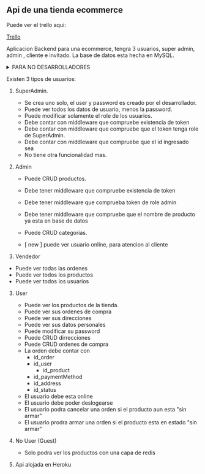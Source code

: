 ## Api de una tienda ecommerce

Puede ver el trello aqui:

[Trello](https://trello.com/b/sTSXIfQZ/backlog)

Aplicacion Backend para una ecommerce, tengra 3 usuarios, super admin, admin , cliente e invitado.
La base de datos esta hecha en MySQL.

<details>
<summary>PARA NO DESARROLLADORES  </summary>
<br>
</details>

Existen 3 tipos de usuarios:

1. SuperAdmin.

   - Se crea uno solo, el user y password es creado por el desarrollador.
   - Puede ver todos los datos de usuario, menos la password.
   - Puede modificar solamente el role de los usuarios.
   - Debe contar con middleware que compruebe existencia de token
   - Debe contar con middleware que compruebe que el token tenga role de SuperAdmin.
   - Debe contar con middleware que compruebe que el id ingresado sea
   - No tiene otra funcionalidad mas.

2. Admin

   - Puede CRUD productos.
   - Debe tener middleware que compruebe existencia de token
   - Debe tener middleware que comprueba token de role admin
   - Debe tener middleware que compruebe que el nombre de producto ya esta en base de datos
   - Puede CRUD categorias.

   - [ new ] puede ver usuario online, para atencion al cliente

3. Vendedor

- Puede ver todas las ordenes
- Puede ver todos los productos
- Puede ver todos los usuarios

3. User

   - Puede ver los productos de la tienda.
   - Puede ver sus ordenes de compra
   - Puede ver sus direcciones
   - Puede ver sus datos personales
   - Puede modificar su password
   - Puede CRUD dirrecciones
   - Puede CRUD ordenes de compra
   - La orden debe contar con
     - id_order
     - id_user
       - id_product
     - id_paymentMethod
     - id_address
     - id_status
   - El usuario debe esta online
   - El usuario debe poder deslogearse
   - El usuario podra cancelar una orden si el producto aun esta "sin armar"
   - El usuario prodra armar una orden si el producto esta en estado "sin armar"

4. No User (Guest)

   - Solo podra ver los productos con una capa de redis

5. Api alojada en Heroku
